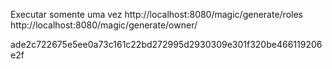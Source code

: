 Executar somente uma vez
http://localhost:8080/magic/generate/roles
http://localhost:8080/magic/generate/owner/

ade2c722675e5ee0a73c161c22bd272995d2930309e301f320be466119206e2f

